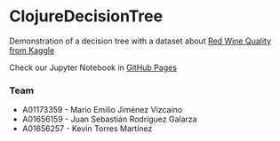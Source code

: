 # ClojureDecisionTree

Demonstration of a decision tree with a dataset about [Red Wine Quality from Kaggle](https://www.kaggle.com/uciml/red-wine-quality-cortez-et-al-2009)

Check our Jupyter Notebook in [GitHub Pages](https://sebasrod23.github.io/ClojureDecisionTree/)

### Team

- A01173359 - Mario Emilio Jiménez Vizcaíno
- A01656159 - Juan Sebastián Rodríguez Galarza
- A01656257 - Kevin Torres Martínez
